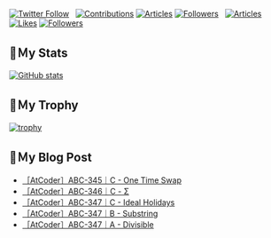 [![Twitter Follow](https://img.shields.io/twitter/follow/hyperdb?label=twitter&logo=twitter&style=plastic)](https://twitter.com/hyperdb)
&nbsp;
[![Contributions](https://badgen.org/img/qiita/hyperdb/contributions?style=plastic)](https://qiita.com/hyperdb)
[![Articles](https://badgen.org/img/qiita/hyperdb/articles?style=plastic)](https://qiita.com/hyperdb)
[![Followers](https://badgen.org/img/qiita/hyperdb/followers?style=plastic)](https://qiita.com/hyperdb)
&nbsp;
[![Articles](https://badgen.org/img/zenn/hyperdb/articles)](https://zenn.dev/hyperdb)
[![Likes](https://badgen.org/img/zenn/hyperdb/likes?style=plastic)](https://zenn.dev/hyperdb)
[![Followers](https://badgen.org/img/zenn/hyperdb/followers?style=plastic)](https://zenn.dev/hyperdb)

## 🔖Ｍy Stats

[![GitHub stats](https://github-readme-stats-eight-theta.vercel.app/api?username=hyperdb&theme=radical&count_private=true&show_icons=true)](https://github.com/anuraghazra/github-readme-stats)

## 🔖Ｍy Trophy

[![trophy](https://github-profile-trophy.vercel.app/?username=hyperdb&theme=onedark)](https://github.com/ryo-ma/github-profile-trophy)

## 🔖Ｍy Blog Post

<!-- BLOG-POST-LIST:START -->
- [［AtCoder］ABC-345｜C - One Time Swap](https://zenn.dev/hyperdb/articles/2dde3eb2427aa5)
- [［AtCoder］ABC-346｜C - Σ](https://zenn.dev/hyperdb/articles/a431a8885d1dee)
- [［AtCoder］ABC-347｜C - Ideal Holidays](https://zenn.dev/hyperdb/articles/4608cf486ba10d)
- [［AtCoder］ABC-347｜B - Substring](https://zenn.dev/hyperdb/articles/fe60ae7032d688)
- [［AtCoder］ABC-347｜A - Divisible](https://zenn.dev/hyperdb/articles/f197587d385f34)
<!-- BLOG-POST-LIST:END -->
